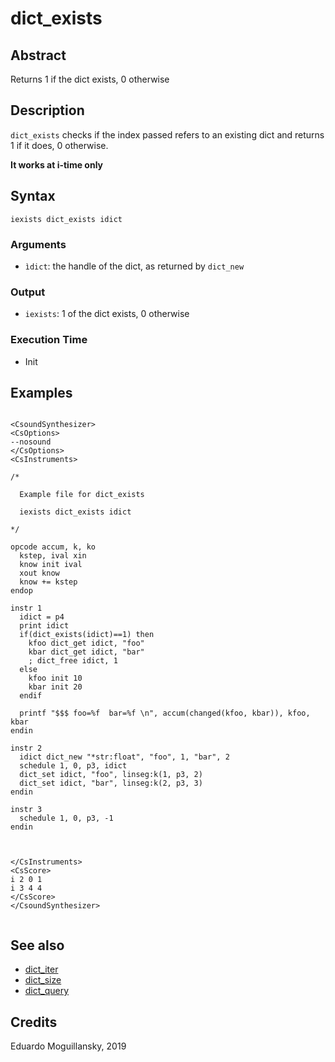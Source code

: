 # dict_exists

## Abstract

Returns 1 if the dict exists, 0 otherwise

## Description

`dict_exists` checks if the index passed refers to an existing dict and returns
1 if it does, 0 otherwise. 

**It works at i-time only**

## Syntax

    iexists dict_exists idict
    

### Arguments

* `ìdict`: the handle of the dict, as returned by `dict_new`

### Output

* `iexists`: 1 of the dict exists, 0 otherwise


### Execution Time

* Init 


## Examples

```csound 

<CsoundSynthesizer>
<CsOptions>
--nosound 
</CsOptions>
<CsInstruments>

/*

  Example file for dict_exists

  iexists dict_exists idict
  
*/

opcode accum, k, ko
  kstep, ival xin
  know init ival
  xout know
  know += kstep
endop

instr 1
  idict = p4
  print idict
  if(dict_exists(idict)==1) then
    kfoo dict_get idict, "foo"
    kbar dict_get idict, "bar"
    ; dict_free idict, 1
  else
    kfoo init 10
    kbar init 20
  endif

  printf "$$$ foo=%f  bar=%f \n", accum(changed(kfoo, kbar)), kfoo, kbar
endin

instr 2
  idict dict_new "*str:float", "foo", 1, "bar", 2
  schedule 1, 0, p3, idict
  dict_set idict, "foo", linseg:k(1, p3, 2)
  dict_set idict, "bar", linseg:k(2, p3, 3)
endin

instr 3
  schedule 1, 0, p3, -1
endin



</CsInstruments>
<CsScore>
i 2 0 1
i 3 4 4
</CsScore>
</CsoundSynthesizer>


```


## See also

* [dict_iter](dict_iter.md)
* [dict_size](dict_set.md)
* [dict_query](dict_query.md)


## Credits

Eduardo Moguillansky, 2019
